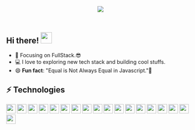 <div  align="center">
  <img alig src="https://res.cloudinary.com/dlkmarlgw/image/upload/v1685902878/Heading_x0p5va.gif" />
</div>
<h2 align="left">
 <abc>
  <br>Hi there! <img src="https://res.cloudinary.com/dlkmarlgw/image/upload/v1685901466/wave_sqlva2.gif" width="30"><br>
 </abc>
</h2>

- 🔭 Focusing on FullStack.😎
- 💻 I love to exploring new tech stack and building cool stuffs.
- 😄 **Fun fact**: "Equal is Not Always Equal in Javascript."🤣

## ⚡ Technologies

<span>
  <img src="https://img.shields.io/badge/JavaScript-F7DF1E?style=flat-square&logo=javascript&logoColor=black" height="25">
  <img src="https://img.shields.io/badge/-Node.js-43853D?style=flat-square&logo=Node.js"height="25">
  <img src="https://img.shields.io/badge/React.js-0081CB?style=flat-square&logo=react&logoColor=61DAFB"height="25">
    <img src="https://img.shields.io/badge/-Redux-181717?style=flat-square&logo=redux"height="25">
  <img src="https://img.shields.io/badge/-Java-E34A86?style=flat-square&logo=java"height="25">
  <img src="https://img.shields.io/badge/-C++-00599C?style=flat-square&logo=c" height="25"height="25">
  <img src="https://img.shields.io/badge/-HTML5-E34F26?style=flat-square&logo=html5&logoColor=white"height="25">
  <img src="https://img.shields.io/badge/-CSS3-1572B6?style=flat-square&logo=css3"height="25">
  <img src="https://img.shields.io/badge/-Tailwind-1272D8?style=flat-square&logo=tailwind-css"height="25">
  <img src="https://img.shields.io/badge/-Bootstrap-563D7C?style=flat-square&logo=bootstrap"height="25">
  <img src="https://img.shields.io/badge/-MaterialUi-00599C?style=flat-square&logo="height="25">
  <img src="https://img.shields.io/badge/MongoDB-F7F7F7?style=flat-square&logo=mongodb&logoColor=49A248"height="25">
  <img src="https://img.shields.io/badge/MySQL-005C84?style=flat-square&logo=mysql&logoColor=whitesql"height="25">
  <img src="https://img.shields.io/badge/-Git-black?style=flat-square&logo=git"height="25">
  <img src="https://img.shields.io/badge/-GitHub-181717?style=flat-square&logo=github"height="25">
  <img src="https://img.shields.io/badge/Postman-f7f7f7?style=flastic&logo=Postman&logoColor=FF6C37b"height="25">
  <img src="https://img.shields.io/badge/VisualStudio-2C2B30?style=flastic&logo=VisualStudioCode&logoColor=007ACC"height="25">
  <img src="https://img.shields.io/badge/Netlify-00C7B7?style=flat-square&logo=netlify&logoColor=white"height="25">

</span>
